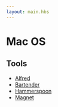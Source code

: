 ```yaml
---
layout: main.hbs
---
```

# Mac OS

## Tools

* [Alfred](https://www.alfredapp.com)
* [Bartender](https://www.macbartender.com)
* [Hammerspoon](https://www.hammerspoon.org)
* [Magnet](https://magnet.crowdcafe.com)
